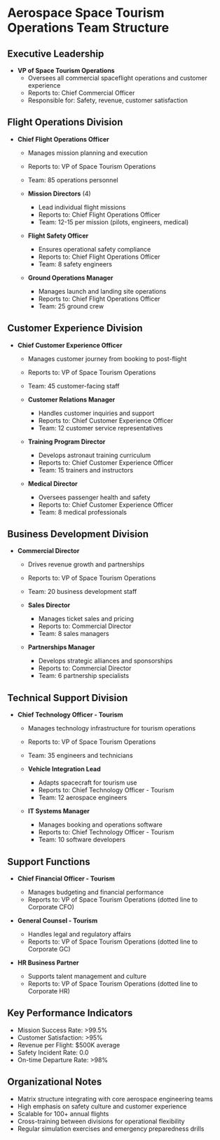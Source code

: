 # Aerospace Space Tourism Operations Team Structure

## Executive Leadership
- **VP of Space Tourism Operations**
  - Oversees all commercial spaceflight operations and customer experience
  - Reports to: Chief Commercial Officer
  - Responsible for: Safety, revenue, customer satisfaction

## Flight Operations Division
- **Chief Flight Operations Officer**
  - Manages mission planning and execution
  - Reports to: VP of Space Tourism Operations
  - Team: 85 operations personnel

  - **Mission Directors** (4)
    - Lead individual flight missions
    - Reports to: Chief Flight Operations Officer
    - Team: 12-15 per mission (pilots, engineers, medical)

  - **Flight Safety Officer**
    - Ensures operational safety compliance
    - Reports to: Chief Flight Operations Officer
    - Team: 8 safety engineers

  - **Ground Operations Manager**
    - Manages launch and landing site operations
    - Reports to: Chief Flight Operations Officer
    - Team: 25 ground crew

## Customer Experience Division
- **Chief Customer Experience Officer**
  - Manages customer journey from booking to post-flight
  - Reports to: VP of Space Tourism Operations
  - Team: 45 customer-facing staff

  - **Customer Relations Manager**
    - Handles customer inquiries and support
    - Reports to: Chief Customer Experience Officer
    - Team: 12 customer service representatives

  - **Training Program Director**
    - Develops astronaut training curriculum
    - Reports to: Chief Customer Experience Officer
    - Team: 15 trainers and instructors

  - **Medical Director**
    - Oversees passenger health and safety
    - Reports to: Chief Customer Experience Officer
    - Team: 8 medical professionals

## Business Development Division
- **Commercial Director**
  - Drives revenue growth and partnerships
  - Reports to: VP of Space Tourism Operations
  - Team: 20 business development staff

  - **Sales Director**
    - Manages ticket sales and pricing
    - Reports to: Commercial Director
    - Team: 8 sales managers

  - **Partnerships Manager**
    - Develops strategic alliances and sponsorships
    - Reports to: Commercial Director
    - Team: 6 partnership specialists

## Technical Support Division
- **Chief Technology Officer - Tourism**
  - Manages technology infrastructure for tourism operations
  - Reports to: VP of Space Tourism Operations
  - Team: 35 engineers and technicians

  - **Vehicle Integration Lead**
    - Adapts spacecraft for tourism use
    - Reports to: Chief Technology Officer - Tourism
    - Team: 12 aerospace engineers

  - **IT Systems Manager**
    - Manages booking and operations software
    - Reports to: Chief Technology Officer - Tourism
    - Team: 10 software developers

## Support Functions
- **Chief Financial Officer - Tourism**
  - Manages budgeting and financial performance
  - Reports to: VP of Space Tourism Operations (dotted line to Corporate CFO)

- **General Counsel - Tourism**
  - Handles legal and regulatory affairs
  - Reports to: VP of Space Tourism Operations (dotted line to Corporate GC)

- **HR Business Partner**
  - Supports talent management and culture
  - Reports to: VP of Space Tourism Operations (dotted line to Corporate HR)

## Key Performance Indicators
- Mission Success Rate: >99.5%
- Customer Satisfaction: >95%
- Revenue per Flight: $500K average
- Safety Incident Rate: 0.0
- On-time Departure Rate: >98%

## Organizational Notes
- Matrix structure integrating with core aerospace engineering teams
- High emphasis on safety culture and customer experience
- Scalable for 100+ annual flights
- Cross-training between divisions for operational flexibility
- Regular simulation exercises and emergency preparedness drills
